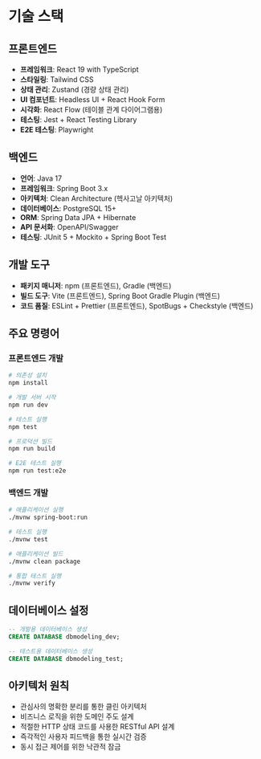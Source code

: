 # 기술 스택

## 프론트엔드
- **프레임워크**: React 19 with TypeScript
- **스타일링**: Tailwind CSS
- **상태 관리**: Zustand (경량 상태 관리)
- **UI 컴포넌트**: Headless UI + React Hook Form
- **시각화**: React Flow (테이블 관계 다이어그램용)
- **테스팅**: Jest + React Testing Library
- **E2E 테스팅**: Playwright

## 백엔드
- **언어**: Java 17
- **프레임워크**: Spring Boot 3.x
- **아키텍처**: Clean Architecture (헥사고날 아키텍처)
- **데이터베이스**: PostgreSQL 15+
- **ORM**: Spring Data JPA + Hibernate
- **API 문서화**: OpenAPI/Swagger
- **테스팅**: JUnit 5 + Mockito + Spring Boot Test

## 개발 도구
- **패키지 매니저**: npm (프론트엔드), Gradle (백엔드)
- **빌드 도구**: Vite (프론트엔드), Spring Boot Gradle Plugin (백엔드)
- **코드 품질**: ESLint + Prettier (프론트엔드), SpotBugs + Checkstyle (백엔드)

## 주요 명령어

### 프론트엔드 개발
```bash
# 의존성 설치
npm install

# 개발 서버 시작
npm run dev

# 테스트 실행
npm test

# 프로덕션 빌드
npm run build

# E2E 테스트 실행
npm run test:e2e
```

### 백엔드 개발
```bash
# 애플리케이션 실행
./mvnw spring-boot:run

# 테스트 실행
./mvnw test

# 애플리케이션 빌드
./mvnw clean package

# 통합 테스트 실행
./mvnw verify
```

## 데이터베이스 설정
```sql
-- 개발용 데이터베이스 생성
CREATE DATABASE dbmodeling_dev;

-- 테스트용 데이터베이스 생성
CREATE DATABASE dbmodeling_test;
```

## 아키텍처 원칙
- 관심사의 명확한 분리를 통한 클린 아키텍처
- 비즈니스 로직을 위한 도메인 주도 설계
- 적절한 HTTP 상태 코드를 사용한 RESTful API 설계
- 즉각적인 사용자 피드백을 통한 실시간 검증
- 동시 접근 제어를 위한 낙관적 잠금